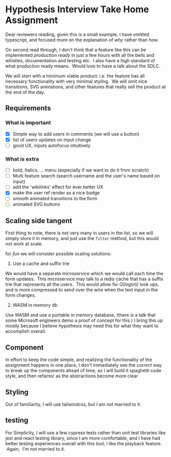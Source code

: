 # Hypothesis Interview Take Home Assignment

Dear reviewers reading, given this is a small example, I have omitted typescript, and focused more on the explanation of _why_ rather than how.

On second read through, I don't think that a feature like this can be implemented _production ready_ in just a few hours with all the bells and whistles, documentation and testing etc.  I also have a high standard of what production ready means.  Would love to have a talk about the SDLC.

We will start with a minimum viable product: i.e. the feature has all necessary functionality with very minimal styling.  We will omit nice transitions, SVG animations, and other features that really sell the product at the end of the day.

## Requirements

### What is important

- [x] Simple way to add users in comments (we will use a button)
- [x] list of users updates on input change
- [ ] good UX, inputs autofocus intuitively

### What is extra

- [ ] bold, Italics, ... menu (especially if we want to do it from scratch)
- [ ] Multi feature search (search username and the user's name based on input)
- [ ] add the 'wikilinks' effect for ever better UX
- [x] make the user ref render as a nice badge
- [ ] smooth animated transitions to the form
- [ ] animated SVG buttons

## Scaling side tangent

First thing to note, there is not very many in users in the list, so we will simply store it in memory, and just use the `filter` method, but this would not work at scale.  

for _fun_ we will consider possible scaling solutions:

1. Use a cache and suffix trie

We would have a separate microservice which we would call each time the form updates.  This microservice may talk to a redis cache that has a suffix trie that represents all the users.  This would allow for $O(log(n))$ look ups, and is more compressed to send over the wire when the text input in the form changes.

2. WASM in memory db

Use WASM and use a portable in memory database, (there is a talk that some Microsoft engineers demo a proof of concept for this.) I bring this up mostly because I believe hypothesis may need this for what they want to accomplish overall.

## Component

In effort to keep the code simple, and realizing the functionality of the assignment happens in one place, I don't immediately see the _correct_ way to break up the components ahead of time, so I will build it spaghetti code style, and then refactor as the abstractions become more clear

## Styling

Out of familiarity, I will use tailwindcss, but I am not married to it.

## testing

For Simplicity, I will use a few cypress tests rather than unit test libraries like jest and react testing library, since I am more comfortable, and I have had better testing experiences overall with this tool; I like the playback feature.  Again,  I'm not married to it.